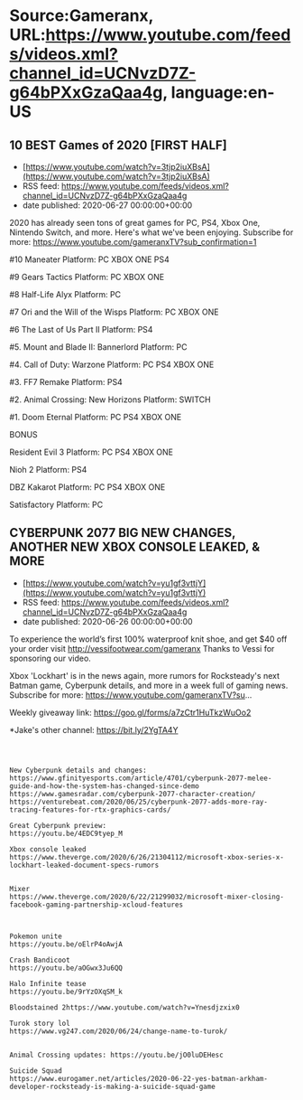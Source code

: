 # Source:Gameranx, URL:https://www.youtube.com/feeds/videos.xml?channel_id=UCNvzD7Z-g64bPXxGzaQaa4g, language:en-US

## 10 BEST Games of 2020 [FIRST HALF]
 - [https://www.youtube.com/watch?v=3tjp2iuXBsA](https://www.youtube.com/watch?v=3tjp2iuXBsA)
 - RSS feed: https://www.youtube.com/feeds/videos.xml?channel_id=UCNvzD7Z-g64bPXxGzaQaa4g
 - date published: 2020-06-27 00:00:00+00:00

2020 has already seen tons of great games for PC, PS4, Xbox One, Nintendo Switch, and more. Here's what we've been enjoying.
Subscribe for more: https://www.youtube.com/gameranxTV?sub_confirmation=1

#10 Maneater
Platform: PC XBOX ONE PS4

#9 Gears Tactics
Platform: PC XBOX ONE

#8 Half-Life Alyx
Platform: PC 

#7 Ori and the Will of the Wisps
Platform: PC XBOX ONE

#6 The Last of Us Part II
Platform: PS4

#5. Mount and Blade II: Bannerlord
Platform: PC

#4. Call of Duty: Warzone
Platform: PC PS4 XBOX ONE

#3. FF7 Remake
Platform: PS4

#2. Animal Crossing: New Horizons
Platform: SWITCH

#1. Doom Eternal
Platform: PC PS4 XBOX ONE

BONUS

Resident Evil 3
Platform: PC PS4 XBOX ONE

Nioh 2
Platform: PS4

DBZ Kakarot
Platform: PC PS4 XBOX ONE

Satisfactory
Platform: PC

## CYBERPUNK 2077 BIG NEW CHANGES, ANOTHER NEW XBOX CONSOLE LEAKED, & MORE
 - [https://www.youtube.com/watch?v=yu1gf3vttjY](https://www.youtube.com/watch?v=yu1gf3vttjY)
 - RSS feed: https://www.youtube.com/feeds/videos.xml?channel_id=UCNvzD7Z-g64bPXxGzaQaa4g
 - date published: 2020-06-26 00:00:00+00:00

To experience the world’s first 100% waterproof knit shoe, and get $40 off your order visit http://vessifootwear.com/gameranx
Thanks to Vessi for sponsoring our video.

Xbox 'Lockhart' is in the news again, more rumors for Rocksteady's next Batman game, Cyberpunk details, and more in a week full of gaming news.
Subscribe for more: https://www.youtube.com/gameranxTV?su...


 Weekly giveaway link: https://goo.gl/forms/a7zCtr1HuTkzWuOo2 


*Jake's other channel: https://bit.ly/2YgTA4Y



 ~~~~STORIES~~~~



New Cyberpunk details and changes:
https://www.gfinityesports.com/article/4701/cyberpunk-2077-melee-guide-and-how-the-system-has-changed-since-demo
https://www.gamesradar.com/cyberpunk-2077-character-creation/
https://venturebeat.com/2020/06/25/cyberpunk-2077-adds-more-ray-tracing-features-for-rtx-graphics-cards/

Great Cyberpunk preview:
https://youtu.be/4EDC9tyep_M

Xbox console leaked
https://www.theverge.com/2020/6/26/21304112/microsoft-xbox-series-x-lockhart-leaked-document-specs-rumors


Mixer
https://www.theverge.com/2020/6/22/21299032/microsoft-mixer-closing-facebook-gaming-partnership-xcloud-features



Pokemon unite
https://youtu.be/oElrP4oAwjA

Crash Bandicoot 
https://youtu.be/aOGwx3Ju6QQ

Halo Infinite tease 
https://youtu.be/9rYzOXqSM_k

Bloodstained 2https://www.youtube.com/watch?v=Ynesdjzxix0

Turok story lol
https://www.vg247.com/2020/06/24/change-name-to-turok/


Animal Crossing updates: https://youtu.be/jO0luDEHesc

Suicide Squad
https://www.eurogamer.net/articles/2020-06-22-yes-batman-arkham-developer-rocksteady-is-making-a-suicide-squad-game

